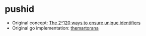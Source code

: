pushid
======

* Original concept: [The 2^120 ways to ensure unique identifiers](https://www.firebase.com/blog/2015-02-11-firebase-unique-identifiers.html)
* Original go implementation: [themartorana](https://gist.github.com/themartorana/8c8b704432c8be1fed9a)
